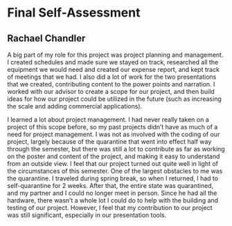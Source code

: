 # Final Self-Assessment

## Rachael Chandler

A big part of my role for this project was project planning and management. I created schedules and made sure we stayed on track, researched all the equipment we would need and created our expense report, and kept track of meetings that we had. I also did a lot of work for the two presentations that we created, contributing content to the power points and narration. I worked with our advisor to create a scope for our project, and then build ideas for how our project could be utilized in the future (such as increasing the scale and adding commercial applications). 

I learned a lot about project management. I had never really taken on a project of this scope before, so my past projects didn’t have as much of a need for project management. I was not as involved with the coding of our project, largely because of the quarantine that went into effect half way through the semester, but there was still a lot to contribute as far as working on the poster and content of the project, and making it easy to understand from an outside view. I feel that our project turned out quite well in light of the circumstances of this semester. One of the largest obstacles to me was the quarantine. I traveled during spring break, so when I returned, I had to self-quarantine for 2 weeks. After that, the entire state was quarantined, and my partner and I could no longer meet in person. Since he had all the hardware, there wasn’t a whole lot I could do to help with the building and testing of our project. However, I feel that my contribution to our project was still significant, especially in our presentation tools.